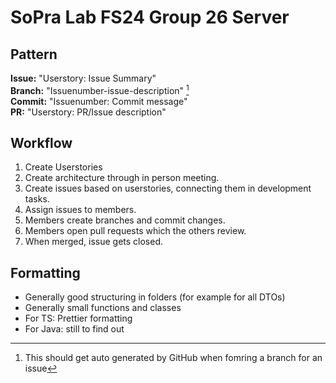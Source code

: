 # SoPra Lab FS24 Group 26 Server

## Pattern
**Issue:** "Userstory: Issue Summary" <br>
**Branch:** "Issuenumber-issue-description" [^1] <br>
**Commit:** "Issuenumber: Commit message" <br>
**PR:** "Userstory: PR/Issue description" <br>

[^1]: This should get auto generated by GitHub when fomring a branch for an issue

## Workflow
1. Create Userstories
2. Create architecture through in person meeting.
3. Create issues based on userstories, connecting them in development tasks.
4. Assign issues to members.
5. Members create branches and commit changes.
6. Members open pull requests which the others review.
7. When merged, issue gets closed.

## Formatting
- Generally good structuring in folders (for example for all DTOs)
- Generally small functions and classes
- For TS: Prettier formatting
- For Java: still to find out
